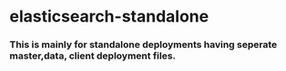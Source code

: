 # elasticsearch-standalone
### This is mainly for standalone deployments having seperate master,data, client deployment files.
